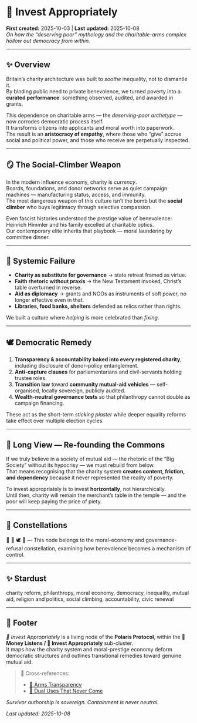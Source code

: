 # 🦾 Invest Appropriately  
**First created:** 2025-10-03  |  **Last updated:** 2025-10-08  
*On how the “deserving poor” mythology and the charitable-arms complex hollow out democracy from within.*

---

## ✨ Overview  
Britain’s charity architecture was built to *soothe* inequality, not to dismantle it.  
By binding public need to private benevolence, we turned poverty into a **curated performance**: something observed, audited, and awarded in grants.  

This dependence on charitable arms — the *deserving-poor archetype* — now corrodes democratic process itself.  
It transforms citizens into applicants and moral worth into paperwork.  
The result is an **aristocracy of empathy**, where those who “give” accrue social and political power, and those who receive are perpetually inspected.

---

## 🪞 The Social-Climber Weapon  
In the modern influence economy, charity is *currency*.  
Boards, foundations, and donor networks serve as quiet campaign machines — manufacturing status, access, and immunity.  
The most dangerous weapon of this culture isn’t the bomb but the **social climber** who buys legitimacy through selective compassion.  

Even fascist histories understood the prestige value of benevolence: Heinrich Himmler and his family excelled at charitable optics.  
Our contemporary elite inherits that playbook — moral laundering by committee dinner.

---

## 🧱 Systemic Failure  
- **Charity as substitute for governance** → state retreat framed as virtue.  
- **Faith rhetoric without praxis** → the New Testament invoked, Christ’s table overturned in reverse.  
- **Aid as diplomacy** → grants and NGOs as instruments of soft power, no longer effective even in that.  
- **Libraries, food banks, shelters** defended as relics rather than rights.  

We built a culture where *helping* is more celebrated than *fixing*.  

---

## 🕊️ Democratic Remedy  
1. **Transparency & accountability baked into every registered charity**, including disclosure of donor–policy entanglement.  
2. **Anti-capture clauses** for parliamentarians and civil-servants holding trustee roles.  
3. **Transition law** toward **community mutual-aid vehicles** — self-organised, locally sovereign, publicly audited.  
4. **Wealth-neutral governance tests** so that philanthropy cannot double as campaign financing.  

These act as the short-term *sticking plaster* while deeper equality reforms take effect over multiple election cycles.

---

## 🌱 Long View — Re-founding the Commons  
If we truly believe in a society of mutual aid — the rhetoric of the “Big Society” without its hypocrisy — we must rebuild from below.  
That means recognising that the charity system **creates content, friction, and dependency** because it never represented the reality of poverty.  

To invest appropriately is to invest **horizontally**, not hierarchically.  
Until then, charity will remain the merchant’s table in the temple — and the poor will keep paying the price of piety.

---

## 🌌 Constellations  
💸 🧭 🕊️ 🔮 — This node belongs to the moral-economy and governance-refusal constellation, examining how benevolence becomes a mechanism of control.

---

## ✨ Stardust  
charity reform, philanthropy, moral economy, democracy, inequality, mutual aid, religion and politics, social climbing, accountability, civic renewal

---

## 🏮 Footer  
*🦾 Invest Appropriately* is a living node of the **Polaris Protocol**, within the **💸 Money Listens / 🦾 Invest Appropriately** sub-cluster.  
It maps how the charity system and moral-prestige economy deform democratic structures and outlines transitional remedies toward genuine mutual aid.  

> 📡 Cross-references:  
> - [🚀 Arms Transparency](../🚀_arms_transparency.md)  
> - [🦾 Dual Uses That Never Come](../🚀_Dual_Use_Dualities/🦾_dual_uses_that_never_come.md)  

*Survivor authorship is sovereign. Containment is never neutral.*  

_Last updated: 2025-10-08_
